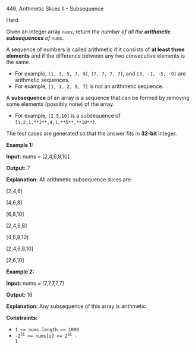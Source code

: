 446\. Arithmetic Slices II - Subsequence

Hard

Given an integer array `nums`, return _the number of all the **arithmetic subsequences** of_ `nums`.

A sequence of numbers is called arithmetic if it consists of **at least three elements** and if the difference between any two consecutive elements is the same.

*   For example, `[1, 3, 5, 7, 9]`, `[7, 7, 7, 7]`, and `[3, -1, -5, -9]` are arithmetic sequences.
*   For example, `[1, 1, 2, 5, 7]` is not an arithmetic sequence.

A **subsequence** of an array is a sequence that can be formed by removing some elements (possibly none) of the array.

*   For example, `[2,5,10]` is a subsequence of `[1,2,1,**2**,4,1,**5**,**10**]`.

The test cases are generated so that the answer fits in **32-bit** integer.

**Example 1:**

**Input:** nums = [2,4,6,8,10]

**Output:** 7

**Explanation:** All arithmetic subsequence slices are:

[2,4,6]

[4,6,8]

[6,8,10]

[2,4,6,8]

[4,6,8,10]

[2,4,6,8,10]

[2,6,10]

**Example 2:**

**Input:** nums = [7,7,7,7,7]

**Output:** 16

**Explanation:** Any subsequence of this array is arithmetic.

**Constraints:**

*   `1 <= nums.length <= 1000`
*   <code>-2<sup>31</sup> <= nums[i] <= 2<sup>31</sup> - 1</code>